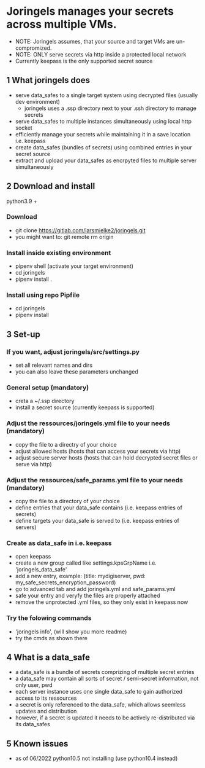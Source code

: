 # Joringels manages your secrets across multiple VMs.
- NOTE: Joringels assumes, that your source and target VMs are un-compromized.
- NOTE: ONLY serve secrets via http inside a protected local network
- Currently keepass is the only supported secret source

## 1 What joringels does
- serve data_safes to a single target system using decrypted files (usually dev environment)
    - joringels uses a .ssp directory next to your .ssh directory to manage secrets
- serve data_safes to multiple instances simultaneously using local http socket
- efficiently manage your secrets while maintaining it in a save location i.e. keepass
- create data_safes (bundles of secrets) using combined entries in your secret source
- extract and upload your data_safes as encrpyted files to multiple server simultaneously

## 2 Download and install
python3.9 +
### Download
- git clone https://gitlab.com/larsmielke2/joringels.git
- you might want to: git remote rm origin

### Install inside existing environment
- pipenv shell (activate your target environment)
- cd joringels
- pipenv install .

### Install using repo Pipfile
- cd joringels
- pipenv install



## 3 Set-up

### If you want, adjust joringels/src/settings.py
- set all relevant names and dirs
- you can also leave these parameters unchanged

### General setup (mandatory)
- creta a \~/.ssp directory
- install a secret source (currently keepass is supported)

### Adjust the ressources/joringels.yml file to your needs (mandatory)
- copy the file to a directry of your choice
- adjust allowed hosts (hosts that can access your secrets via http)
- adjust secure server hosts (hosts that can hold decrypted secret files or serve via http)

### Adjust the ressources/safe_params.yml file to your needs (mandatory)
- copy the file to a directory of your choice
- define entries that your data_safe contains (i.e. keepass entries of secrets)
- define targets your data_safe is served to (i.e. keepass entries of servers)

### Create as data_safe in i.e. keepass
- open keepass
- create a new group called like settings.kpsGrpName i.e. 'joringels_data_safe'
- add a new entry, example: (title: mydigiserver, pwd: my_safe_secrets_encryption_password)
- go to advanced tab and add joringels.yml and safe_params.yml
- safe your entry and veryfy the files are properly attached
- remove the unprotected .yml files, so they only exist in keepass now

### Try the folowing commands
- 'joringels info', (will show you more readme)
- try the cmds as shown there

## 4 What is a data_safe
- a data_safe is a bundle of secrets comprizing of multiple secret entries
- a data_safe may contain all sorts of secret / semi-secret information, not only user, pwd
- each server instance uses one single data_safe to gain authorized access to its ressources
- a secret is only referenced to the data_safe, which allows seemless updates and distribution
- however, if a secret is updated it needs to be actively re-distributed via its data_safes

## 5 Known issues
- as of 06/2022 python10.5 not installing (use python10.4 instead)